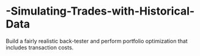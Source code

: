 # -Simulating-Trades-with-Historical-Data
 Build a fairly realistic back-tester and perform portfolio optimization that includes transaction costs.
